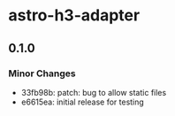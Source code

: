 # astro-h3-adapter

## 0.1.0

### Minor Changes

- 33fb98b: patch: bug to allow static files
- e6615ea: initial release for testing
